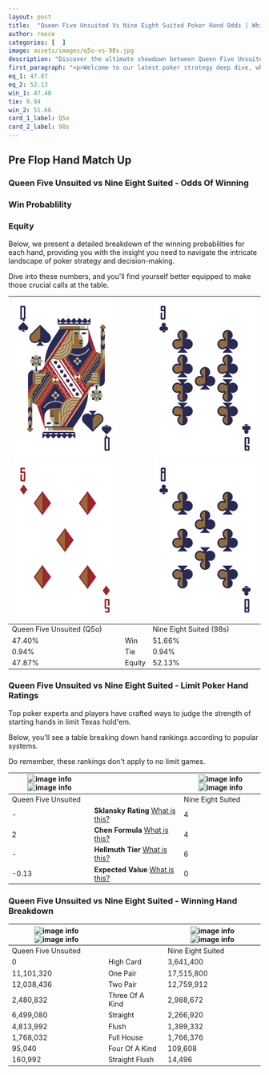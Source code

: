 ```yaml
---
layout: post
title:  "Queen Five Unsuited Vs Nine Eight Suited Poker Hand Odds | Which Is The Better Hand In Poker? A Complete Guide"
author: reece
categories: [  ]
image: assets/images/q5o-vs-98s.jpg
description: "Discover the ultimate showdown between Queen Five Unsuited and Nine Eight Suited in poker! Uncover the odds, strategies, and scenarios where one hand triumphs over the other. Get ready to up your poker game with this thrilling analysis."
first_paragraph: "<p>Welcome to our latest poker strategy deep dive, where we're pitting two distinct hands against each other in a high-stakes showdown: Queen Five Unsuited vs Nine Eight Suited.</p><p>In the dynamic world of poker, every decision counts, and knowing which hand holds the upper hand is key to your success at the table.</p><p>In this article, we'll dissect these two hands, explore the scenarios where one dominates the other, and equip you with the knowledge to make strategic choices that can tip the odds in your favor.</p><p>Get ready to unravel the intriguing dynamics of these poker hands and elevate your game to new heights.</p>"
eq_1: 47.87
eq_2: 52.13
win_1: 47.40
tie: 0.94
win_2: 51.66
card_1_label: Q5o
card_2_label: 98s
---
```




[comment]: # (sp0)

## Pre Flop Hand Match Up

<div class="table hand-ratings" markdown="1"> 



### Queen Five Unsuited vs Nine Eight Suited - Odds Of Winning


  
<div class="row graphs"> 
<div class="col-lg-6">
    <h3>Win Probablility</h3>
    <canvas id="WinChart"></canvas>
</div>
<div class="col-lg-6">
    <h3>Equity</h3>
    <canvas id="EquityChart"></canvas>
</div>
</div>

  Below, we present a detailed breakdown of the winning probabilities for each hand, providing you with the insight you need to navigate the intricate landscape of poker strategy and decision-making. 

Dive into these numbers, and you'll find yourself better equipped to make those crucial calls at the table.


    
| ![image info](assets/images/hand1/q.png) ![image info](assets/images/hand1/5o.png) |  | ![image info](assets/images/hand2/9.png) ![image info](assets/images/hand2/8.png) |
| -------- | -------- | -------- |
| Queen Five Unsuited (Q5o) |  | Nine Eight Suited (98s) |
| 47.40% | Win | 51.66% |
| 0.94% | Tie | 0.94% |
| 47.87% | Equity | 52.13% |




[comment]: # (sp1)



### Queen Five Unsuited vs Nine Eight Suited - Limit Poker Hand Ratings

Top poker experts and players have crafted ways to judge the strength of starting hands in limit Texas hold'em. 

Below, you'll see a table breaking down hand rankings according to popular systems. 

Do remember, these rankings don't apply to no limit games.


    
| ![image info](https://www.riverpairs.com/assets/images/hand1/q.png) ![image info](https://www.riverpairs.com/assets/images/hand1/5o.png) |  | ![image info](https://www.riverpairs.com/assets/images/hand2/9.png) ![image info](https://www.riverpairs.com/assets/images/hand2/8.png) |
| -------- | -------- | -------- |
| Queen Five Unsuited |  | Nine Eight Suited |
| - | **Sklansky Rating** [What is this?](/sklansky-rating-explained) | 4 |
| 2 | **Chen Formula** [What is this?](/chen-formula-explained) | 4 |
| - | **Hellmuth Tier** [What is this?](/Hellmuth-tier-explained) | 6 |
| -0.13 | **Expected Value** [What is this?](/expected-value-explained) | 0 |




[comment]: # (sp2)



### Queen Five Unsuited vs Nine Eight Suited - Winning Hand Breakdown


    
| ![image info](https://www.riverpairs.com/assets/images/hand1/q.png) ![image info](https://www.riverpairs.com/assets/images/hand1/5o.png) |  | ![image info](https://www.riverpairs.com/assets/images/hand2/9.png) ![image info](https://www.riverpairs.com/assets/images/hand2/8.png) |
| -------- | -------- | -------- |
| Queen Five Unsuited |  | Nine Eight Suited |
| 0 | High Card | 3,641,400 |
| 11,101,320 | One Pair | 17,515,800 |
| 12,038,436 | Two Pair | 12,759,912 |
| 2,480,832 | Three Of A Kind | 2,988,672 |
| 6,499,080 | Straight | 2,266,920 |
| 4,813,992 | Flush | 1,399,332 |
| 1,768,032 | Full House | 1,766,376 |
| 95,040 | Four Of A Kind | 109,608 |
| 160,992 | Straight Flush | 14,496 |




[comment]: # (sp3)



</div>

[comment]: # (sp4)



[comment]: # (sp5)

